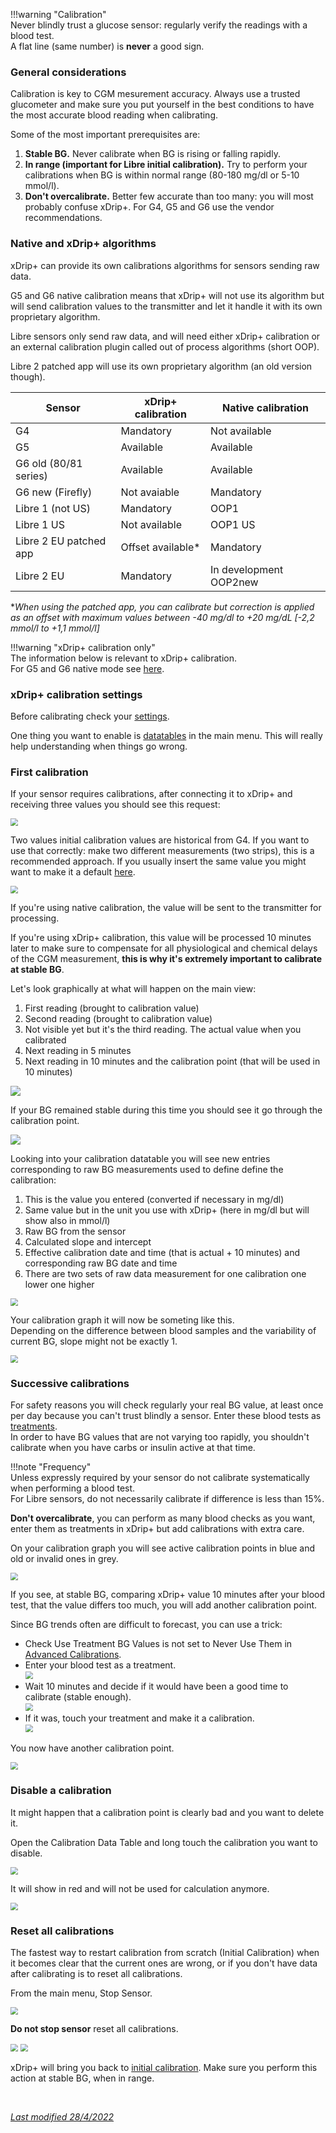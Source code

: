 !!!warning "Calibration"  
    Never blindly trust a glucose sensor: regularly verify the readings with a blood test.  
    A flat line (same number) is **never** a good sign.

### General considerations

Calibration is key to CGM mesurement accuracy. Always use a trusted glucometer and make sure you put yourself in the best conditions to have the most accurate blood reading when calibrating.

Some of the most important prerequisites are:

1. **Stable BG.** Never calibrate when BG is rising or falling rapidly.
2. **In range (important for Libre initial calibration).** Try to perform your calibrations when BG is within normal range (80-180 mg/dl or 5-10 mmol/l).
3. **Don't overcalibrate.** Better few accurate than too many: you will most probably confuse xDrip+. For G4, G5 and G6 use the vendor recommendations.

### Native and xDrip+ algorithms

xDrip+ can provide its own calibrations algorithms for sensors sending raw data.

G5 and G6 native calibration means that xDrip+ will not use its algorithm but will send calibration values to the transmitter and let it handle it with its own proprietary algorithm.

Libre sensors only send raw data, and will need either xDrip+ calibration or an external calibration plugin called out of process algorithms (short OOP).

Libre 2 patched app will use its own proprietary algorithm (an old version though).

| Sensor                 | xDrip+ calibration | Native calibration     |
| ---------------------- | ------------------ | ---------------------- |
| G4                     | Mandatory          | Not available          |
| G5                     | Available          | Available              |
| G6 old (80/81 series)  | Available          | Available              |
| G6 new (Firefly)       | Not avaiable       | Mandatory              |
| Libre 1 (not US)       | Mandatory          | OOP1                   |
| Libre 1 US             | Not available      | OOP1 US                |
| Libre 2 EU patched app | Offset available*  | Mandatory              |
| Libre 2 EU             | Mandatory          | In development OOP2new |

**When using the patched app, you can calibrate but correction is applied as an offset with maximum values between -40 mg/dl to +20 mg/dL [-2,2 mmol/l to +1,1 mmol/l]*

!!!warning "xDrip+ calibration only"  
    The information below is relevant to xDrip+ calibration.  
    For G5 and G6 native mode see [here](https://navid200.github.io/xDrip/docs/Dexcom_page.html).

### xDrip+ calibration settings

Before calibrating check your [settings](../advancedcal).

One thing you want to enable is [datatables](../../use/lesscommon/#show-datatables) in the main menu. This will really help understanding when things go wrong.

### First calibration


If your sensor requires calibrations, after connecting it to xDrip+ and receiving three values you should see this request:

<img src="../images/CAL01.png" style="zoom:75%;" />

Two values initial calibration values are historical from G4. If you want to use that correctly: make two different measurements (two strips), this is a recommended approach. If you usually insert the same value you might want to make it a default [here](../advancedcal/#calibrations).

<img src="../images/CAL02.png" style="zoom:75%;" />

If you're using native calibration, the value will be sent to the transmitter for processing.

If you're using xDrip+ calibration, this value will be processed 10 minutes later to make sure to compensate for all physiological and chemical delays of the CGM measurement, **this is why it's extremely important to calibrate at stable BG**.

Let's look graphically at what will happen on the main view:

1. First reading (brought to calibration value)
2. Second reading (brought to calibration value)
3. Not visible yet but it's the third reading. The actual value when you calibrated
4. Next reading in 5 minutes
5. Next reading in 10 minutes and the calibration point (that will be used in 10 minutes)

<img src="../images/CAL03.png" />

If your BG remained stable during this time you should see it go through the calibration point.

<img src="../images/CAL04.png" />

Looking into your calibration datatable you will see new entries corresponding to raw BG measurements used to define define the calibration:

1. This is the value you entered (converted if necessary in mg/dl)
2. Same value but in the unit you use with xDrip+ (here in mg/dl but will show also in mmol/l)
3. Raw BG from the sensor
4. Calculated slope and intercept
5. Effective calibration date and time (that is actual + 10 minutes) and corresponding raw BG date and time
6. There are two sets of raw data measurement for one calibration one lower one higher

<img src="../images/CAL05.png" style="zoom:75%;"  />

Your calibration graph it will now be someting like this.  
Depending on the difference between blood samples and the variability of current BG, slope might not be exactly 1.

<img src="../images/CAL06.png" style="zoom:75%;"  />

### Successive calibrations

For safety reasons you will check regularly your real BG value, at least once per day because you can't trust blindly a sensor. Enter these blood tests as [treatments](../../use/mainUI/#treatments).  
In order to have BG values that are not varying too rapidly, you shouldn't calibrate when you have carbs or insulin active at that time.

!!!note "Frequency"  
    Unless expressly required by your sensor do not calibrate systematically when performing a blood test.  
    For Libre sensors, do not necessarily calibrate if difference is less than 15%.

**Don't overcalibrate**, you can perform as many blood checks as you want, enter them as treatments in xDrip+ but add calibrations with extra care.

On your calibration graph you will see active calibration points in blue and old or invalid ones in grey.

<img src="../images/CAL15.png" style="zoom:75%;"  />

If you see, at stable BG, comparing xDrip+ value 10 minutes after your blood test, that the value differs too much, you will add another calibration point.

Since BG trends often are difficult to forecast, you can use a trick:

- Check Use Treatment BG Values is not set to Never Use Them in [Advanced Calibrations](../advancedcal).
- Enter your blood test as a treatment.  
  <img src="../images/CAL07.png" style="zoom:75%;"  />
- Wait 10 minutes and decide if it would have been a good time to calibrate (stable enough).  
  <img src="../images/CAL08.png" style="zoom:75%;"  />
- If it was, touch your treatment and make it a calibration.  
  <img src="../../use/images/UI-Treat11.png" style="zoom:75%;"  />

You now have another calibration point.

<img src="../images/CAL09.png" style="zoom:75%;"  />

### Disable a calibration

It might happen that a calibration point is clearly bad and you want to delete it.

Open the Calibration Data Table and long touch the calibration you want to disable.

<img src="../images/CAL10.png" style="zoom:75%;"  />

It will show in red and will not be used for calculation anymore.

<img src="../images/CAL11.png" style="zoom:75%;"  />

### Reset all calibrations

The fastest way to restart calibration from scratch (Initial Calibration) when it becomes clear that the current ones are wrong, or if you don't have data after calibrating is to reset all calibrations.

From the main menu, Stop Sensor.

<img src="../images/CAL12.png" style="zoom:75%;"  />

**Do not stop sensor** reset all calibrations.

<img src="../images/CAL13.png" style="zoom:75%;"  />

<img src="../images/CAL14.png" style="zoom:75%;"  />

xDrip+ will bring you back to [initial calibration](#first-calibration). Make sure you perform this action at stable BG, when in range.

</br>

[*Last modified 28/4/2022*](https://github.com/NightscoutFoundation/xDrip/releases/tag/2022.03.27)
